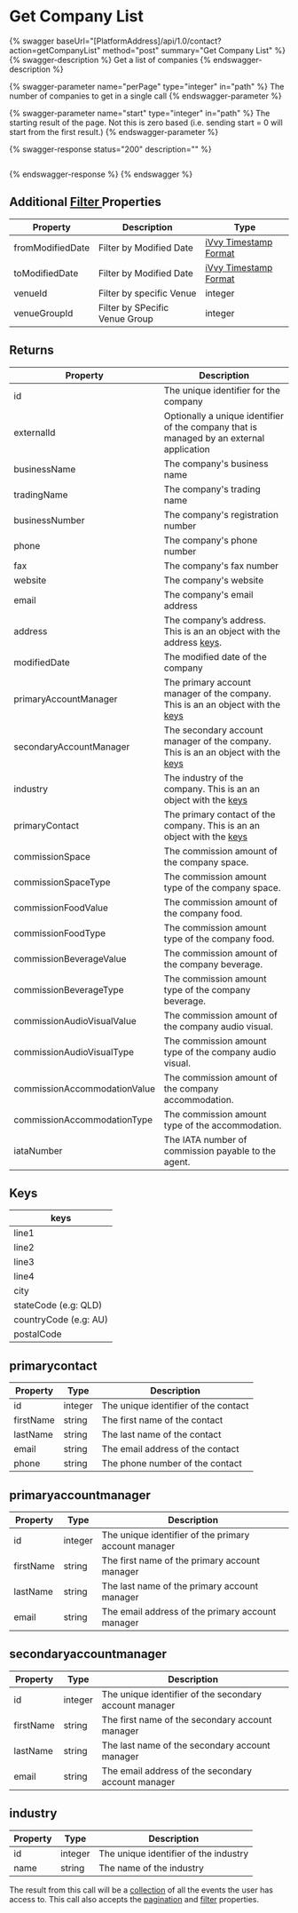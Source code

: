 # Get Company List

{% swagger baseUrl="[PlatformAddress]/api/1.0/contact?action=getCompanyList" method="post" summary="Get Company List" %}
{% swagger-description %}
Get a list of companies
{% endswagger-description %}

{% swagger-parameter name="perPage" type="integer" in="path" %}
The number of companies to get in a single call
{% endswagger-parameter %}

{% swagger-parameter name="start" type="integer" in="path" %}
The starting result of the page. Not this is zero based (i.e. sending start = 0 will start from the first result.)
{% endswagger-parameter %}

{% swagger-response status="200" description="" %}
```
```
{% endswagger-response %}
{% endswagger %}

## Additional [Filter ](../getting-started/interpreting-the-response/filtering.md)Properties

| Property         | Description                    | Type                                                                  |
| ---------------- | ------------------------------ | --------------------------------------------------------------------- |
| fromModifiedDate | Filter by Modified Date        | [iVvy Timestamp Format](../development-reference/timestamp-format.md) |
| toModifiedDate   | Filter by Modified Date        | [iVvy Timestamp Format](../development-reference/timestamp-format.md) |
| venueId          | Filter by specific Venue       | integer                                                               |
| venueGroupId     | Filter by SPecific Venue Group | integer                                                               |

## Returns

| Property                     | Description                                                                                                                     |
| ---------------------------- | ------------------------------------------------------------------------------------------------------------------------------- |
| id                           | The unique identifier for the company                                                                                           |
| externalId                   | Optionally a unique identifier of the company that is managed by an external application                                        |
| businessName                 | The company's business name                                                                                                     |
| tradingName                  | The company's trading name                                                                                                      |
| businessNumber               | The company's registration number                                                                                               |
| phone                        | The company's phone number                                                                                                      |
| fax                          | The company's fax number                                                                                                        |
| website                      | The company's website                                                                                                           |
| email                        | The company's email address                                                                                                     |
| address                      | The company’s address. This is an an object with the address [keys](get-company-list.md#keys).                                  |
| modifiedDate                 | The modified date of the company                                                                                                |
| primaryAccountManager        | The primary account manager of the company. This is an an object with the [keys](get-company-list.md#primaryaccountmanager)     |
| secondaryAccountManager      | The secondary account manager of the company. This is an an object with the [keys](get-company-list.md#secondaryaccountmanager) |
| industry                     | The industry of the company. This is an an object with the [keys](get-company-list.md#industry)                                 |
| primaryContact               | The primary contact of the company. This is an an object with the [keys](get-company-list.md#primarycontact)                    |
| commissionSpace              | The commission amount of the company space.                                                                                     |
| commissionSpaceType          | The commission amount type of the company space.                                                                                |
| commissionFoodValue          | The commission amount of the company food.                                                                                      |
| commissionFoodType           | The commission amount type of the company food.                                                                                 |
| commissionBeverageValue      | The commission amount of the company beverage.                                                                                  |
| commissionBeverageType       | The commission amount type of the company beverage.                                                                             |
| commissionAudioVisualValue   | The commission amount of the company audio visual.                                                                              |
| commissionAudioVisualType    | The commission amount type of the company audio visual.                                                                         |
| commissionAccommodationValue | The commission amount of the company accommodation.                                                                             |
| commissionAccommodationType  | The commission amount type of the accommodation.                                                                                |
| iataNumber                   | The IATA number of commission payable to the agent.                                                                             |

## Keys

| keys                  |
| --------------------- |
| line1                 |
| line2                 |
| line3                 |
| line4                 |
| city                  |
| stateCode (e.g: QLD)  |
| countryCode (e.g: AU) |
| postalCode            |

## primarycontact

| Property  | Type    | Description                          |
| --------- | ------- | ------------------------------------ |
| id        | integer | The unique identifier of the contact |
| firstName | string  | The first name of the contact        |
| lastName  | string  | The last name of the contact         |
| email     | string  | The email address of the contact     |
| phone     | string  | The phone number of the contact      |

## primaryaccountmanager

| Property  | Type    | Description                                          |
| --------- | ------- | ---------------------------------------------------- |
| id        | integer | The unique identifier of the primary account manager |
| firstName | string  | The first name of the primary account manager        |
| lastName  | string  | The last name of the primary account manager         |
| email     | string  | The email address of the primary account manager     |

## secondaryaccountmanager

| Property  | Type    | Description                                            |
| --------- | ------- | ------------------------------------------------------ |
| id        | integer | The unique identifier of the secondary account manager |
| firstName | string  | The first name of the secondary account manager        |
| lastName  | string  | The last name of the secondary account manager         |
| email     | string  | The email address of the secondary account manager     |

## industry

| Property | Type    | Description                           |
| -------- | ------- | ------------------------------------- |
| id       | integer | The unique identifier of the industry |
| name     | string  | The name of the industry              |

The result from this call will be a [collection](../getting-started/interpreting-the-response/collections.md) of all the events the user has access to. This call also accepts the [pagination](../getting-started/interpreting-the-response/pagination.md) and [filter](../getting-started/interpreting-the-response/filtering.md) properties.
